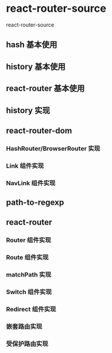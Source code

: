 # react-router-source

react-router-source

## hash 基本使用

## history 基本使用

## react-router 基本使用

## history 实现

## react-router-dom

### HashRouter/BrowserRouter 实现

### Link 组件实现

### NavLink 组件实现

## path-to-regexp

## react-router

### Router 组件实现

### Route 组件实现

### matchPath 实现

### Switch 组件实现

### Redirect 组件实现

### 嵌套路由实现

### 受保护路由实现
